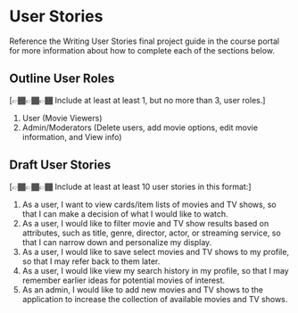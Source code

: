 # User Stories

Reference the Writing User Stories final project guide in the course portal for more information about how to complete each of the sections below.

## Outline User Roles

[👉🏾👉🏾👉🏾 Include at least at least 1, but no more than 3, user roles.]
1. User (Movie Viewers)
2. Admin/Moderators (Delete users, add movie options, edit movie information, and View info)

## Draft User Stories

[👉🏾👉🏾👉🏾 Include at least at least 10 user stories in this format:]

1. As a user, I want to view cards/item lists of movies and TV shows, so that I can make a decision of what I would like to watch.
2. As a user, I would like to filter movie and TV show results based on attributes, such as title, genre, director, actor, or streaming service, so that I can narrow down and personalize my display.
3. As a user, I would like to save select movies and TV shows to my profile, so that I may refer back to them later.
4. As a user, I would like view my search history in my profile, so that I may remember earlier ideas for potential movies of interest.
5. As an admin, I would like to add new movies and TV shows to the application to increase the collection of available movies and TV shows.
